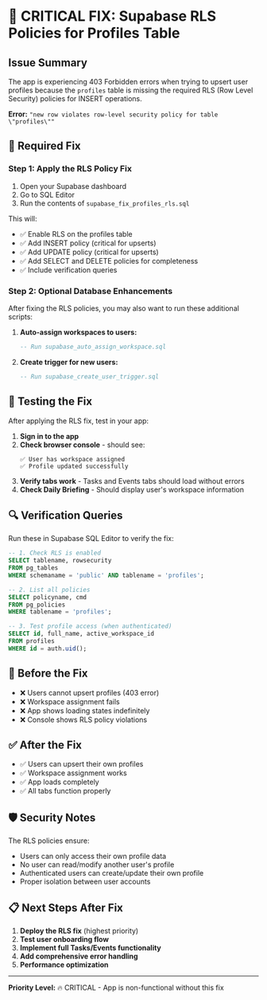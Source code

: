 # 🚨 CRITICAL FIX: Supabase RLS Policies for Profiles Table

## Issue Summary
The app is experiencing 403 Forbidden errors when trying to upsert user profiles because the `profiles` table is missing the required RLS (Row Level Security) policies for INSERT operations.

**Error:** `"new row violates row-level security policy for table \"profiles\""`

## 🔧 Required Fix

### Step 1: Apply the RLS Policy Fix
1. Open your Supabase dashboard
2. Go to SQL Editor
3. Run the contents of `supabase_fix_profiles_rls.sql`

This will:
- ✅ Enable RLS on the profiles table
- ✅ Add INSERT policy (critical for upserts)
- ✅ Add UPDATE policy (critical for upserts)
- ✅ Add SELECT and DELETE policies for completeness
- ✅ Include verification queries

### Step 2: Optional Database Enhancements
After fixing the RLS policies, you may also want to run these additional scripts:

1. **Auto-assign workspaces to users:**
   ```sql
   -- Run supabase_auto_assign_workspace.sql
   ```

2. **Create trigger for new users:**
   ```sql
   -- Run supabase_create_user_trigger.sql
   ```

## 🧪 Testing the Fix

After applying the RLS fix, test in your app:

1. **Sign in to the app**
2. **Check browser console** - should see:
   ```
   ✅ User has workspace assigned
   ✅ Profile updated successfully
   ```
3. **Verify tabs work** - Tasks and Events tabs should load without errors
4. **Check Daily Briefing** - Should display user's workspace information

## 🔍 Verification Queries

Run these in Supabase SQL Editor to verify the fix:

```sql
-- 1. Check RLS is enabled
SELECT tablename, rowsecurity 
FROM pg_tables 
WHERE schemaname = 'public' AND tablename = 'profiles';

-- 2. List all policies
SELECT policyname, cmd 
FROM pg_policies 
WHERE tablename = 'profiles';

-- 3. Test profile access (when authenticated)
SELECT id, full_name, active_workspace_id 
FROM profiles 
WHERE id = auth.uid();
```

## 🚫 Before the Fix
- ❌ Users cannot upsert profiles (403 error)
- ❌ Workspace assignment fails
- ❌ App shows loading states indefinitely
- ❌ Console shows RLS policy violations

## ✅ After the Fix
- ✅ Users can upsert their own profiles
- ✅ Workspace assignment works
- ✅ App loads completely
- ✅ All tabs function properly

## 🛡️ Security Notes

The RLS policies ensure:
- Users can only access their own profile data
- No user can read/modify another user's profile
- Authenticated users can create/update their own profile
- Proper isolation between user accounts

## 📋 Next Steps After Fix

1. **Deploy the RLS fix** (highest priority)
2. **Test user onboarding flow**
3. **Implement full Tasks/Events functionality**
4. **Add comprehensive error handling**
5. **Performance optimization**

---

**Priority Level:** 🔥 CRITICAL - App is non-functional without this fix
